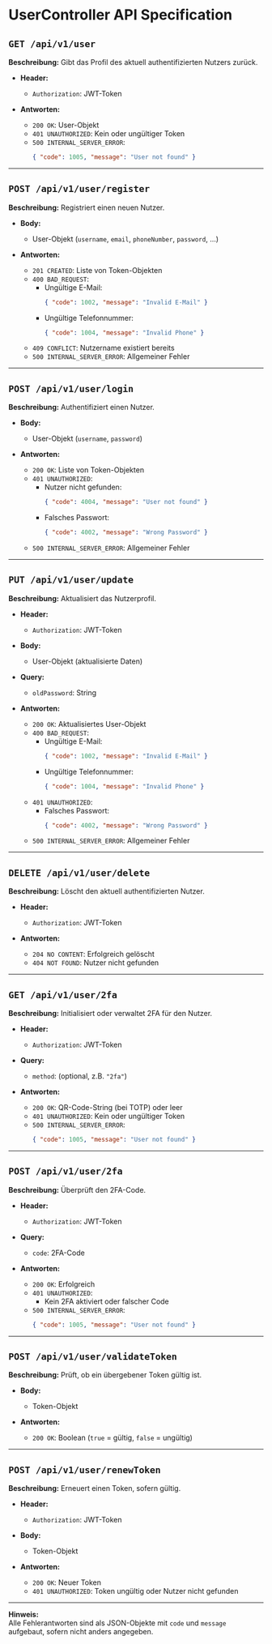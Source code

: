 # UserController API Specification

## `GET /api/v1/user`
**Beschreibung:** Gibt das Profil des aktuell authentifizierten Nutzers zurück.

- **Header:**  
  - `Authorization`: JWT-Token

- **Antworten:**  
  - `200 OK`: User-Objekt  
  - `401 UNAUTHORIZED`: Kein oder ungültiger Token  
  - `500 INTERNAL_SERVER_ERROR`:  
    ```json
    { "code": 1005, "message": "User not found" }
    ```

---

## `POST /api/v1/user/register`
**Beschreibung:** Registriert einen neuen Nutzer.

- **Body:**  
  - User-Objekt (`username`, `email`, `phoneNumber`, `password`, ...)

- **Antworten:**  
  - `201 CREATED`: Liste von Token-Objekten  
  - `400 BAD_REQUEST`:  
    - Ungültige E-Mail:  
      ```json
      { "code": 1002, "message": "Invalid E-Mail" }
      ```
    - Ungültige Telefonnummer:  
      ```json
      { "code": 1004, "message": "Invalid Phone" }
      ```
  - `409 CONFLICT`: Nutzername existiert bereits  
  - `500 INTERNAL_SERVER_ERROR`: Allgemeiner Fehler

---

## `POST /api/v1/user/login`
**Beschreibung:** Authentifiziert einen Nutzer.

- **Body:**  
  - User-Objekt (`username`, `password`)

- **Antworten:**  
  - `200 OK`: Liste von Token-Objekten  
  - `401 UNAUTHORIZED`:  
    - Nutzer nicht gefunden:  
      ```json
      { "code": 4004, "message": "User not found" }
      ```
    - Falsches Passwort:  
      ```json
      { "code": 4002, "message": "Wrong Password" }
      ```
  - `500 INTERNAL_SERVER_ERROR`: Allgemeiner Fehler

---

## `PUT /api/v1/user/update`
**Beschreibung:** Aktualisiert das Nutzerprofil.

- **Header:**  
  - `Authorization`: JWT-Token

- **Body:**  
  - User-Objekt (aktualisierte Daten)

- **Query:**  
  - `oldPassword`: String

- **Antworten:**  
  - `200 OK`: Aktualisiertes User-Objekt  
  - `400 BAD_REQUEST`:  
    - Ungültige E-Mail:  
      ```json
      { "code": 1002, "message": "Invalid E-Mail" }
      ```
    - Ungültige Telefonnummer:  
      ```json
      { "code": 1004, "message": "Invalid Phone" }
      ```
  - `401 UNAUTHORIZED`:  
    - Falsches Passwort:  
      ```json
      { "code": 4002, "message": "Wrong Password" }
      ```
  - `500 INTERNAL_SERVER_ERROR`: Allgemeiner Fehler

---

## `DELETE /api/v1/user/delete`
**Beschreibung:** Löscht den aktuell authentifizierten Nutzer.

- **Header:**  
  - `Authorization`: JWT-Token

- **Antworten:**  
  - `204 NO CONTENT`: Erfolgreich gelöscht  
  - `404 NOT FOUND`: Nutzer nicht gefunden

---

## `GET /api/v1/user/2fa`
**Beschreibung:** Initialisiert oder verwaltet 2FA für den Nutzer.

- **Header:**  
  - `Authorization`: JWT-Token

- **Query:**  
  - `method`: (optional, z.B. `"2fa"`)

- **Antworten:**  
  - `200 OK`: QR-Code-String (bei TOTP) oder leer  
  - `401 UNAUTHORIZED`: Kein oder ungültiger Token  
  - `500 INTERNAL_SERVER_ERROR`:  
    ```json
    { "code": 1005, "message": "User not found" }
    ```

---

## `POST /api/v1/user/2fa`
**Beschreibung:** Überprüft den 2FA-Code.

- **Header:**  
  - `Authorization`: JWT-Token

- **Query:**  
  - `code`: 2FA-Code

- **Antworten:**  
  - `200 OK`: Erfolgreich  
  - `401 UNAUTHORIZED`:  
    - Kein 2FA aktiviert oder falscher Code  
  - `500 INTERNAL_SERVER_ERROR`:  
    ```json
    { "code": 1005, "message": "User not found" }
    ```

---

## `POST /api/v1/user/validateToken`
**Beschreibung:** Prüft, ob ein übergebener Token gültig ist.

- **Body:**  
  - Token-Objekt

- **Antworten:**  
  - `200 OK`: Boolean (`true` = gültig, `false` = ungültig)

---

## `POST /api/v1/user/renewToken`
**Beschreibung:** Erneuert einen Token, sofern gültig.

- **Header:**  
  - `Authorization`: JWT-Token

- **Body:**  
  - Token-Objekt

- **Antworten:**  
  - `200 OK`: Neuer Token  
  - `401 UNAUTHORIZED`: Token ungültig oder Nutzer nicht gefunden

---

**Hinweis:**  
Alle Fehlerantworten sind als JSON-Objekte mit `code` und `message` aufgebaut, sofern nicht anders angegeben.